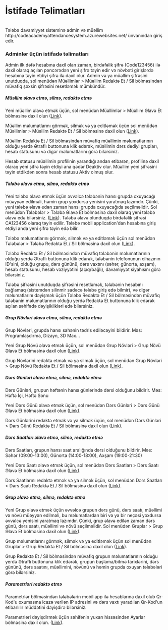 # İstifadə Təlimatları
<br>
Tələbə davamiyyət sisteminə admin və müəllim http://codeacademyattendancesystem.azurewebsites.net/ ünvanından giriş edir.

### Adminlər üçün istifadə təlimatları

Admin ilk dəfə hesabına daxil olan zaman, birdəfəlik şifrə (Code123456) ilə daxil olaraq açılan pəncərədən yeni şifrə təyin edir və növbəti girişlərdə hesabına təyin etdiyi şifrə ilə daxil olur. Admin və ya müəllim şifrəsini unutduqda, sol menüdən Müəllimlər > Müəllim Redaktə Et / Sil bölməsindən müvafiq şəxsin şifrəsini resetləmək mümkündür.

##### Müəllim əlavə etmə, silmə, redaktə etmə

Yeni müəllim əlavə etmək üçün, sol menüdən Müəllimlər > Müəllim Əlavə Et bölməsinə daxil olun ([Link](http://codeacademyattendancesystem.azurewebsites.net/Adminpanel/Teachers/Create "Link")).

Müəllim məlumatlarını görmək, silmək və ya editləmək üçün sol menüdən Müəllimlər > Müəllim Redaktə Et / Sil bölməsinə daxil olun ([Link](http://codeacademyattendancesystem.azurewebsites.net/Adminpanel/Teachers "Link")).

Müəllim Redaktə Et / Sil bölməsindən müvafiq müəllimin məlumatlarının olduğu yerdə Ətraflı buttonuna klik edərək, müəllimin dərs dediyi grupları, hesab statusunu və digər məlumatlarını görə bilərsiniz.

Hesab statusu müəllimin profilinin yarandığı andan etibarən, profilinə daxil olaraq yeni şifrə təyin etdiyi ana qədər Deaktiv olur. Müəllim yeni şifrəsini təyin etdikdən sonra hesab statusu Aktiv olmuş olur.

##### Tələbə əlavə etmə, silmə, redaktə etmə

Yeni tələbə əlavə etmək üçün əvvəlcə tələbənin hansı grupda oxuyacağı müəyyən edilməli, həmin grup yoxdursa yenisini yaratmaq lazımdır. Çünki, yeni tələbə əlavə edən zaman hansı grupda oxuyacağıda seçilməlidir. Sol menüdən Tələbələr > Tələbə Əlavə Et bölməsinə daxil olaraq yeni tələbə əlavə edə bilərsiniz. ([Link](http://codeacademyattendancesystem.azurewebsites.net/Adminpanel/Students/Create "Link")). Tələbə əlavə olunduqda birdəfəlik şifrəsi CA123456 olaraq təyin edilir. Tələbə mobil application'dan hesabına giriş etdiyi anda yeni şifrə təyin edə bilir.

Tələbə məlumatlarını görmək, silmək və ya editləmək üçün sol menüdən Tələbələr > Tələbə Redaktə Et / Sil bölməsinə daxil olun ([Link](http://codeacademyattendancesystem.azurewebsites.net/Adminpanel/Students "Link")).

Tələbə Redaktə Et / Sil bölməsindən müvafiq tələbənin məlumatlarının olduğu yerdə Ətraflı buttonuna klik edərək, tələbənin telefonunun cihazının ID'sini, olduğu grupu, dərs gününü, dərs vaxtını (səhər, günorta, axşam), hesab statusunu, hesab vəziyyətini (açıq/bağlı), davamiyyət siyahısını görə bilərsiniz.

Tələbə şifrəsini unutduqda şifrəsini resetləmək, tələbənin hesabını bağlamaq (sistemdən silinmir sadəcə tələbə giriş edə bilmir), və digər məlumatlarını dəyişmək üçün Tələbə Redaktə Et / Sil bölməsindən müvafiq tələbənin məlumatlarının olduğu yerdə Redaktə Et buttonuna klik edərək açılan səhifədə dəyişiklikləri edə bilərsiniz.

##### Grup Növləri əlavə etmə, silmə, redaktə etmə

Grup Növləri, grupda hansı sahənin tədris ediləcəyini bildirir.
Məs: Programlaşdırma, Dizayn, 3D Max...

Yeni Grup Növü əlavə etmək üçün, sol menüdən Grup Növləri > Grup Növü Əlavə Et bölməsinə daxil olun ([Link](http://codeacademyattendancesystem.azurewebsites.net/Adminpanel/GroupTypes/Create "Link")).

Grup Növlərini redaktə etmək və ya silmək üçün, sol menüdən Grup Növləri > Grup Növü Redaktə Et / Sil bölməsinə daxil olun ([Link](http://codeacademyattendancesystem.azurewebsites.net/Adminpanel/GroupTypes "Link")).

##### Dərs Günləri əlavə etmə, silmə, redaktə etmə

Dərs Günləri, grupun həftənin hansı günlərində dərsi olduğunu bildirir.
Məs: Həftə İçi, Həftə Sonu

Yeni Dərs Günü əlavə etmək üçün, sol menüdən Dərs Günləri > Dərs Günü Əlavə Et bölməsinə daxil olun ([Link](http://codeacademyattendancesystem.azurewebsites.net/Adminpanel/GroupSchedule/Create "Link")).

Dərs Günlərini redaktə etmək və ya silmək üçün, sol menüdən Dərs Günləri > Dərs Günü Redaktə Et / Sil bölməsinə daxil olun ([Link](http://codeacademyattendancesystem.azurewebsites.net/Adminpanel/GroupSchedule "Link")).

##### Dərs Saatları əlavə etmə, silmə, redaktə etmə

Dərs Saatları, grupun hansı saat aralığında dərsi olduğunu bildirir.
Məs: Səhər (09:00-13:00), Günorta (14:00-18:00), Axşam (19:00-21:30)

Yeni Dərs Saatı əlavə etmək üçün, sol menüdən Dərs Saatları > Dərs Saatı Əlavə Et bölməsinə daxil olun ([Link](http://codeacademyattendancesystem.azurewebsites.net/Adminpanel/LessonTimes/Create "Link")).

Dərs Saatlarını redaktə etmək və ya silmək üçün, sol menüdən Dərs Saatları > Dərs Saatı Redaktə Et / Sil bölməsinə daxil olun ([Link](http://codeacademyattendancesystem.azurewebsites.net/Adminpanel/LessonTimes "Link")).

##### Grup əlavə etmə, silmə, redaktə etmə

Yeni Grup əlavə etmək üçün əvvəlcə grupun dərs günü, dərs saatı, müəllimi və növü müəyyən edilməli, bu məlumatlardan biri və ya bir neçəsi yoxdursa əvvəlcə yenisini yaratmaq lazımdır. Çünki, grup əlavə edilən zaman dərs günü, dərs saatı, müəllimi və növü seçilməlidir. Sol menüdən Gruplar > Grup Əlavə Et bölməsinə daxil olun ([Link](http://codeacademyattendancesystem.azurewebsites.net/Adminpanel/Groups/Create "Link")).

Grup məlumatlarını görmək, silmək və ya editləmək üçün sol menüdən Gruplar > Grup Redaktə Et / Sil bölməsinə daxil olun ([Link](http://codeacademyattendancesystem.azurewebsites.net/Adminpanel/Groups "Link")).

Grup Redaktə Et / Sil bölməsindən müvafiq grupun məlumatlarının olduğu yerdə Ətraflı buttonuna klik edərək, grupun başlama/bitmə tarixlərini, dərs gününü, dərs saatını, müəllimini, növünü və həmin grupda oxuyan tələbələri görə bilərsiniz.

##### Parametrləri redaktə etmə

Parametrlər bölməsindən tələbələrin mobil app ilə hesablarına daxil olub Qr-Kod'u oxumasına icazə verilən IP adresini və dərs vaxtı yaradılan Qr-Kod'un etibarlılır müddətini dəyişdirə bilərsiniz.

Parametrləri dəyişdirmək üçün səhifənin yuxarı hissəsindən Ayarlar bölməsinə daxil olun. ([Link](http://codeacademyattendancesystem.azurewebsites.net/Adminpanel/Settings/Edit/1 "Link")).
